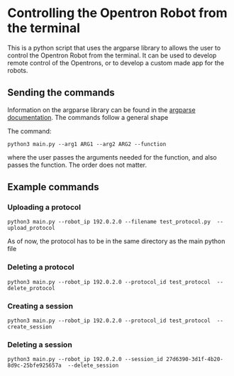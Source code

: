 # Controlling the Opentron Robot from the terminal
This is a python script that uses the argparse library to allows the user to control the Opentron Robot from the terminal. It can be used to develop remote control of the Opentrons, or to develop a custom made app for the robots.

## Sending the commands
Information on the argparse library can be found in the [argparse documentation]("https://docs.python.org/3/library/argparse.html").
The commands follow a general shape

The command:
```
python3 main.py --arg1 ARG1 --arg2 ARG2 --function
```

where the user passes the arguments needed for the function, and also passes the function. The order does not matter.


## Example commands

### Uploading a protocol
```
python3 main.py --robot_ip 192.0.2.0 --filename test_protocol.py  --upload_protocol
```
As of now, the protocol has to be in the same directory as the main python file

### Deleting a protocol
```
python3 main.py --robot_ip 192.0.2.0 --protocol_id test_protocol  --delete_protocol
```

### Creating a session
```
python3 main.py --robot_ip 192.0.2.0 --protocol_id test_protocol  --create_session
```

### Deleting a session
```
python3 main.py --robot_ip 192.0.2.0 --session_id 27d6390-3d1f-4b20-8d9c-25bfe925657a  --delete_session
```
